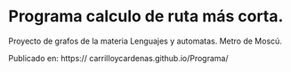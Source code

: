 # Programa calculo de ruta más corta.
Proyecto de grafos de la materia Lenguajes y automatas.
Metro de Moscú.

Publicado en: https:// carrilloycardenas.github.io/Programa/
